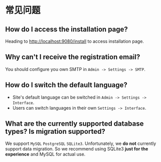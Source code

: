 ---
---

# 常见问题

## How do I access the installation page?

Heading to <http://localhost:9080/install> to access installation page.

## Why can't I receive the registration email?

You should configure you own SMTP in `Admin -> Settings -> SMTP`.

## How do I switch the default language?

- Site's default language can be switched in `Admin -> Settings -> Interface`.
- Users can switch languages in their own `Settings -> Interface`.

## What are the currently supported database types? Is migration supported?

We support `MySQL` `PostgreSQL`  `SQLite3`. Unfortunately, we **do not** currently support data migration.
So we recommend using SQLite3 **just for the experience** and MySQL for actual use.
